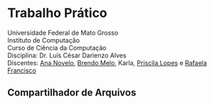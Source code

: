# Trabalho Prático
Universidade Federal de Mato Grosso  
Instituto de Computação  
Curso de Ciência da Computação  
Disciplina: Dr. Luís César Darienzo Alves  
Discentes: [Ana Novelo](https://github.com/ana380s), [Brendo Melo](https://github.com/BrBrendo), Karla, [Priscila Lopes](https://github.com/Priscila92) e [Rafaela Francisco](https://github.com/RafaelasFrancisco)  
## Compartilhador de Arquivos


